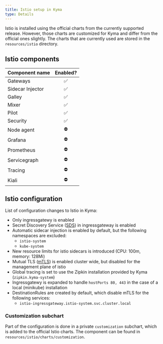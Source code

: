 ```yaml
---
title: Istio setup in Kyma
type: Details
---
```


Istio is installed using the official charts from the currently supported release. However, those charts are customized for Kyma and differ from the official ones slightly. The charts that are currently used are stored in the `resources/istio` directory.

## Istio components

| Component name | Enabled? | 
| :--- | :---: | 
| Gateways | ✅ | 
| Sidecar Injector | ✅ | 
| Galley | ✅ | 
| Mixer | ✅ | 
| Pilot | ✅ | 
| Security | ✅ | 
| Node agent | ⛔️ | 
| Grafana | ⛔️ | 
| Prometheus | ⛔️ | 
| Servicegraph | ⛔️ | 
| Tracing | ⛔️ | 
| Kiali | ⛔️ | 

## Istio configuration 
List of configuration changes to Istio in Kyma:
- Only ingressgatewy is enabled
- Secret Discovery Service ([SDS](https://www.envoyproxy.io/docs/envoy/latest/configuration/secret#config-secret-discovery-service)) in ingressgateway is enabled
- Automatic sidecar injection is enabled by default, but the following namespaces are excluded:
    + `istio-system`
    + `kube-system`
- New resource limits for istio sidecars is introduced (CPU: 100m, memory: 128Mi)
- Mutual TLS ([mTLS](https://istio.io/docs/concepts/security/#mutual-tls-authentication)) is enabled cluster wide, but disabled for the management plane of istio 
- Global tracing is set to use the Zipkin installation provided by Kyma (`zipkin.kyma-system`)
- Ingressgatewy is expanded to handle `hostPorts 80, 443` in the case of a local (minikube) installation
- DestinationRules are created by default, which disable mTLS for the following services:
    + `istio-ingressgateway.istio-system.svc.cluster.local`

### Customization subchart
Part of the configuration is done in a private `customization` subchart, which is added to the official Istio charts. The component can be found in `resources/istio/charts/customization`. 